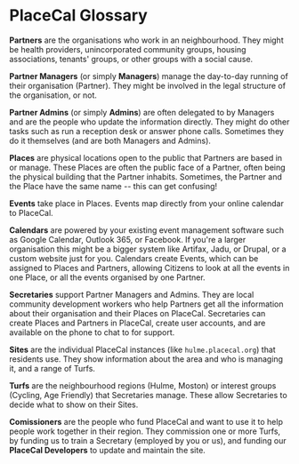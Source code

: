 # PlaceCal Glossary

**Partners** are the organisations who work in an neighbourhood. They might be health providers, unincorporated community groups, housing associations, tenants' groups, or other groups with a social cause.

**Partner Managers** (or simply **Managers**) manage the day-to-day running of their organisation (Partner). They might be involved in the legal structure of the organisation, or not.

**Partner Admins** (or simply **Admins**) are often delegated to by Managers and are the people who update the information directly. They might do other tasks such as run a reception desk or answer phone calls. Sometimes they do it themselves \(and are both Managers and Admins\).

**Places** are physical locations open to the public that Partners are based in or manage. These Places are often the public face of a Partner, often being the physical building that the Partner inhabits. Sometimes, the Partner and the Place have the same name -- this can get confusing!

**Events** take place in Places. Events map directly from your online calendar to PlaceCal.

**Calendars** are powered by your existing event management software such as Google Calendar, Outlook 365, or Facebook. If you're a larger organisation this might be a bigger system like Artifax, Jadu, or Drupal, or a custom website just for you. Calendars create Events, which can be assigned to Places and Partners, allowing Citizens to look at all the events in one Place, or all the events organised by one Partner.

**Secretaries** support Partner Managers and Admins. They are local community development workers who help Partners get all the information about their organisation and their Places on PlaceCal. Secretaries can create Places and Partners in PlaceCal, create user accounts, and are available on the phone to chat to for support.

**Sites** are the individual PlaceCal instances (like `hulme.placecal.org`) that residents use. They show information about the area and who is managing it, and a range of Turfs.

**Turfs** are the neighbourhood regions (Hulme, Moston) or interest groups (Cycling, Age Friendly) that Secretaries manage. These allow Secretaries to decide what to show on their Sites.

**Comissioners** are the people who fund PlaceCal and want to use it to help people work together in their region. They commission one or more Turfs, by funding us to train a Secretary \(employed by you or us\), and funding our **PlaceCal Developers** to update and maintain the site.
